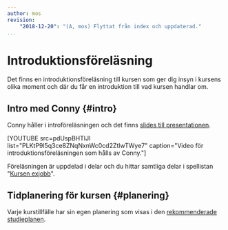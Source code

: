 ```yaml
---
author: mos
revision:
    "2018-12-20": "(A, mos) Flyttat från index och uppdaterad."
...
```

Introduktionsföreläsning
=======================

Det finns en introduktionsföreläsning till kursen som ger dig insyn i kursens olika moment och där du får en introduktion till vad kursen handlar om.



Intro med Conny {#intro}
-----------------------

Conny håller i introföreläsningen och det finns [slides till presentationen](https://goo.gl/TvxGzT).

[YOUTUBE src=pdUspBHTIJI list="PLKtP9l5q3ce8ZNqNxnWc0cd2ZtlwTWye7" caption="Video för introduktionsföreläsningen som hålls av Conny."]

Föreläsningen är uppdelad i delar och du hittar samtliga delar i spellistan "[Kursen exjobb](https://www.youtube.com/playlist?list=PLKtP9l5q3ce8ZNqNxnWc0cd2ZtlwTWye7)".



Tidplanering för kursen {#planering}
-----------------------

Varje kurstillfälle har sin egen planering som visas i den [rekommenderade studieplanen](kurser/exjobb/studieplan).
